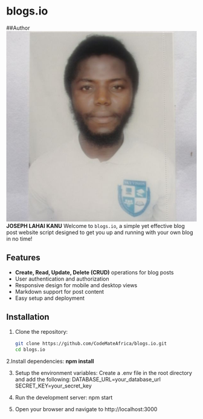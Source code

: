 # blogs.io
##Author
![Joseph Lahai Kanu](public/images/joseph.jpg)
**JOSEPH LAHAI KANU**
Welcome to `blogs.io`, a simple yet effective blog post website script designed to get you up 
and running with your own blog in no time!

## Features

- **Create, Read, Update, Delete (CRUD)** operations for blog posts
- User authentication and authorization
- Responsive design for mobile and desktop views
- Markdown support for post content
- Easy setup and deployment

## Installation

1. Clone the repository:
   ```bash
   git clone https://github.com/CodeMateAfrica/blogs.io.git
   cd blogs.io

2.Install dependencies:
  **npm install**

3. Setup the environment variables:
   Create a .env file in the root directory and add the following:
   DATABASE_URL=your_database_url
   SECRET_KEY=your_secret_key

4. Run the development server:
   npm start

5. Open your browser and navigate to
   http://localhost:3000

   
